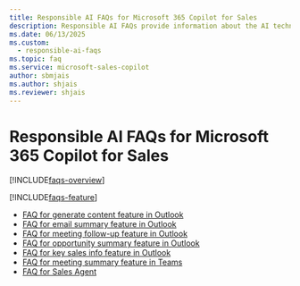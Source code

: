 ```yaml
---
title: Responsible AI FAQs for Microsoft 365 Copilot for Sales
description: Responsible AI FAQs provide information about the AI technology used in Microsoft 365 Copilot for Sales, along with key considerations and details about how the AI is used, how it was tested and evaluated, and any specific limitations.
ms.date: 06/13/2025
ms.custom: 
  - responsible-ai-faqs
ms.topic: faq
ms.service: microsoft-sales-copilot
author: sbmjais
ms.author: shjais
ms.reviewer: shjais
---
```


# Responsible AI FAQs for Microsoft 365 Copilot for Sales

[!INCLUDE[faqs-overview](includes/responsible-ai-intro.md)]

[!INCLUDE[faqs-feature](includes/responsible-ai-features.md)]

- [FAQ for generate content feature in Outlook](faqs-generate-content.md)
- [FAQ for email summary feature in Outlook](faqs-email-summary.md)
- [FAQ for meeting follow-up feature in Outlook](faqs-meeting-follow-up.md)
- [FAQ for opportunity summary feature in Outlook](faqs-oppty-summary.md)
- [FAQ for key sales info feature in Outlook](faqs-key-sales-info.md)
- [FAQ for meeting summary feature in Teams](faqs-meeting-summary.md)
- [FAQ for Sales Agent](faqs-sales-agent.md)
